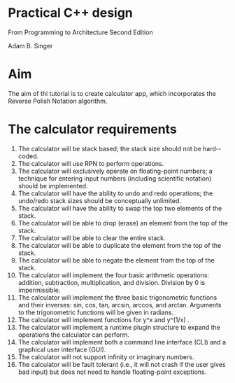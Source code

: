 # Practical C++ design
From Programming to Architecture
Second Edition

Adam B. Singer

# Aim

The aim of thi tutorial is to create calculator app, which incorporates the
Reverse Polish Notation algorithm.

# The calculator requirements

1.  The calculator will be stack based; the stack size should not be
hard-­coded.
2. The calculator will use RPN to perform operations.
3. The calculator will exclusively operate on floating-point numbers; a
technique for entering input numbers (including scientific notation)
should be implemented.
4. The calculator will have the ability to undo and redo operations; the
undo/redo stack sizes should be conceptually unlimited.
5. The calculator will have the ability to swap the top two elements of
the stack.
6. The calculator will be able to drop (erase) an element from the top of
the stack.
7. The calculator will be able to clear the entire stack.
8. The calculator will be able to duplicate the element from the top of
the stack.
9. The calculator will be able to negate the element from the top of the
stack.
10. The calculator will implement the four basic arithmetic operations:
addition, subtraction, multiplication, and division. Division by 0 is
impermissible.
11. The calculator will implement the three basic trigonometric
functions and their inverses: sin, cos, tan, arcsin, arccos, and arctan.
Arguments to the trigonometric functions will be given in radians.
12. The calculator will implement functions for y^x and y^(1/x) .
13. The calculator will implement a runtime plugin structure to expand
the operations the calculator can perform.
14. The calculator will implement both a command line interface (CLI)
and a graphical user interface (GUI).
15. The calculator will not support infinity or imaginary numbers.
16. The calculator will be fault tolerant (i.e., it will not crash if the
user gives bad input) but does not need to handle floating-point
exceptions.
